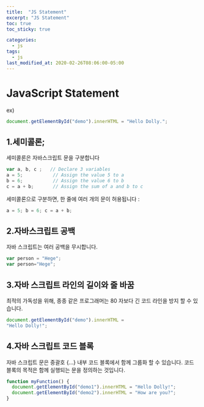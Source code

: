 ```yaml
---
title:  "JS Statement"
excerpt: "JS Statement"
toc: true
toc_sticky: true

categories:
  - js
tags:
  - js
last_modified_at: 2020-02-26T08:06:00-05:00
---
```



# JavaScript Statement

ex)
```js
document.getElementById("demo").innerHTML = "Hello Dolly.";
```


## 1.세미콜론;

세미콜론은 자바스크립트 문을 구분합니다
```js
var a, b, c ;   // Declare 3 variables
a = 5;           // Assign the value 5 to a
b = 6;           // Assign the value 6 to b
c = a + b;       // Assign the sum of a and b to c

```

세미콜론으로 구분하면, 한 줄에 여러 개의 문이 허용됩니다 :

```js
a = 5; b = 6; c = a + b;
```

## 2.자바스크립트 공백

자바 스크립트는 여러 공백을 무시합니다.

```js
var person = "Hege";
var person="Hege";
```

## 3.자바 스크립트 라인의 길이와 줄 바꿈

최적의 가독성을 위해, 종종 같은 프로그래머는 80 자보다 긴 코드 라인을 방지 할 수 있습니다.

```js
document.getElementById("demo").innerHTML =
"Hello Dolly!";
```

## 4.자바 스크립트 코드 블록

자바 스크립트 문은 중괄호 {...} 내부 코드 블록에서 함께 그룹화 할 수 있습니다.
코드 블록의 목적은 함께 실행되는 문을 정의하는 것입니다.

```js
function myFunction() {
  document.getElementById("demo1").innerHTML = "Hello Dolly!";
  document.getElementById("demo2").innerHTML = "How are you?";
}
```